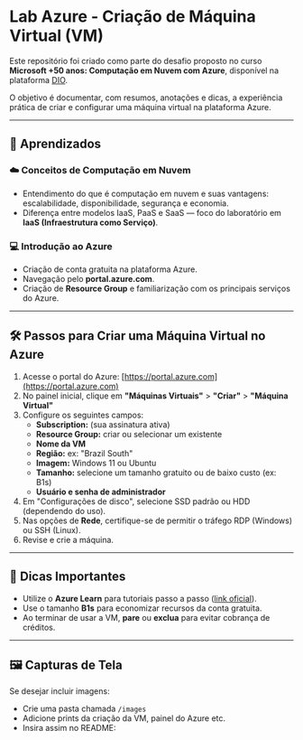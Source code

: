 # Lab Azure - Criação de Máquina Virtual (VM)

Este repositório foi criado como parte do desafio proposto no curso **Microsoft +50 anos: Computação em Nuvem com Azure**, disponível na plataforma [DIO](https://dio.me).

O objetivo é documentar, com resumos, anotações e dicas, a experiência prática de criar e configurar uma máquina virtual na plataforma Azure.

---

## 🧠 Aprendizados

### ☁️ Conceitos de Computação em Nuvem
- Entendimento do que é computação em nuvem e suas vantagens: escalabilidade, disponibilidade, segurança e economia.
- Diferença entre modelos IaaS, PaaS e SaaS — foco do laboratório em **IaaS (Infraestrutura como Serviço)**.

### 💻 Introdução ao Azure
- Criação de conta gratuita na plataforma Azure.
- Navegação pelo **portal.azure.com**.
- Criação de **Resource Group** e familiarização com os principais serviços do Azure.

---

## 🛠️ Passos para Criar uma Máquina Virtual no Azure

1. Acesse o portal do Azure: [https://portal.azure.com](https://portal.azure.com)
2. No painel inicial, clique em **"Máquinas Virtuais"** > **"Criar"** > **"Máquina Virtual"**
3. Configure os seguintes campos:
   - **Subscription:** (sua assinatura ativa)
   - **Resource Group:** criar ou selecionar um existente
   - **Nome da VM**
   - **Região:** ex: "Brazil South"
   - **Imagem:** Windows 11 ou Ubuntu
   - **Tamanho:** selecione um tamanho gratuito ou de baixo custo (ex: B1s)
   - **Usuário e senha de administrador**
4. Em "Configurações de disco", selecione SSD padrão ou HDD (dependendo do uso).
5. Nas opções de **Rede**, certifique-se de permitir o tráfego RDP (Windows) ou SSH (Linux).
6. Revise e crie a máquina.

---

## 📌 Dicas Importantes

- Utilize o **Azure Learn** para tutoriais passo a passo ([link oficial](https://learn.microsoft.com/pt-br/azure/virtual-machines/windows/quick-create-portal)).
- Use o tamanho **B1s** para economizar recursos da conta gratuita.
- Ao terminar de usar a VM, **pare** ou **exclua** para evitar cobrança de créditos.

---

## 🖼️ Capturas de Tela

Se desejar incluir imagens:
- Crie uma pasta chamada `/images`
- Adicione prints da criação da VM, painel do Azure etc.
- Insira assim no README:
